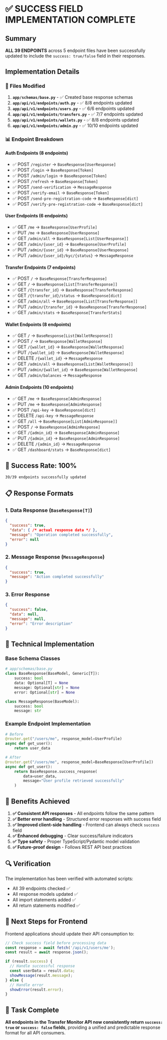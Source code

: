 # ✅ SUCCESS FIELD IMPLEMENTATION COMPLETE

## Summary

**ALL 39 ENDPOINTS** across 5 endpoint files have been successfully updated to include the `success: true/false` field in their responses.

## Implementation Details

### 📁 Files Modified

1. **`app/schemas/base.py`** - ✅ Created base response schemas
2. **`app/api/v1/endpoints/auth.py`** - ✅ 8/8 endpoints updated  
3. **`app/api/v1/endpoints/users.py`** - ✅ 6/6 endpoints updated
4. **`app/api/v1/endpoints/transfers.py`** - ✅ 7/7 endpoints updated
5. **`app/api/v1/endpoints/wallets.py`** - ✅ 8/8 endpoints updated
6. **`app/api/v1/endpoints/admin.py`** - ✅ 10/10 endpoints updated

### 📊 Endpoint Breakdown

#### Auth Endpoints (8 endpoints)
- ✅ POST `/register` → `BaseResponse[UserResponse]`
- ✅ POST `/login` → `BaseResponse[Token]`
- ✅ POST `/admin/login` → `BaseResponse[Token]`
- ✅ POST `/refresh` → `BaseResponse[Token]`
- ✅ POST `/send-verification` → `MessageResponse`
- ✅ POST `/verify-email` → `BaseResponse[Token]`
- ✅ POST `/send-pre-registration-code` → `BaseResponse[dict]`
- ✅ POST `/verify-pre-registration-code` → `BaseResponse[dict]`

#### User Endpoints (6 endpoints)
- ✅ GET `/me` → `BaseResponse[UserProfile]`
- ✅ PUT `/me` → `BaseResponse[UserResponse]`
- ✅ GET `/admin/all` → `BaseResponse[List[UserResponse]]`
- ✅ GET `/admin/{user_id}` → `BaseResponse[UserProfile]`
- ✅ PUT `/admin/{user_id}` → `BaseResponse[UserResponse]`
- ✅ PUT `/admin/{user_id}/kyc/{status}` → `MessageResponse`

#### Transfer Endpoints (7 endpoints)
- ✅ POST `/` → `BaseResponse[TransferResponse]`
- ✅ GET `/` → `BaseResponse[List[TransferResponse]]`
- ✅ GET `/{transfer_id}` → `BaseResponse[TransferResponse]`
- ✅ GET `/{transfer_id}/status` → `BaseResponse[dict]`
- ✅ GET `/admin/all` → `BaseResponse[List[TransferResponse]]`
- ✅ PUT `/admin/{transfer_id}` → `BaseResponse[TransferResponse]`
- ✅ GET `/admin/stats` → `BaseResponse[TransferStats]`

#### Wallet Endpoints (8 endpoints)
- ✅ GET `/` → `BaseResponse[List[WalletResponse]]`
- ✅ POST `/` → `BaseResponse[WalletResponse]`
- ✅ GET `/{wallet_id}` → `BaseResponse[WalletResponse]`
- ✅ PUT `/{wallet_id}` → `BaseResponse[WalletResponse]`
- ✅ DELETE `/{wallet_id}` → `MessageResponse`
- ✅ GET `/admin/all` → `BaseResponse[List[WalletResponse]]`
- ✅ PUT `/admin/{wallet_id}` → `BaseResponse[WalletResponse]`
- ✅ GET `/admin/balances` → `MessageResponse`

#### Admin Endpoints (10 endpoints)
- ✅ GET `/me` → `BaseResponse[AdminResponse]`
- ✅ PUT `/me` → `BaseResponse[AdminResponse]`
- ✅ POST `/api-key` → `BaseResponse[dict]`
- ✅ DELETE `/api-key` → `MessageResponse`
- ✅ GET `/all` → `BaseResponse[List[AdminResponse]]`
- ✅ POST `/` → `BaseResponse[AdminResponse]`
- ✅ GET `/{admin_id}` → `BaseResponse[AdminResponse]`
- ✅ PUT `/{admin_id}` → `BaseResponse[AdminResponse]`
- ✅ DELETE `/{admin_id}` → `MessageResponse`
- ✅ GET `/dashboard/stats` → `BaseResponse[dict]`

## 🎯 Success Rate: 100%

```
39/39 endpoints successfully updated
```

## 📋 Response Formats

### 1. Data Response (`BaseResponse[T]`)
```json
{
  "success": true,
  "data": { /* actual response data */ },
  "message": "Operation completed successfully",
  "error": null
}
```

### 2. Message Response (`MessageResponse`)
```json
{
  "success": true,
  "message": "Action completed successfully"
}
```

### 3. Error Response
```json
{
  "success": false,
  "data": null,
  "message": null,
  "error": "Error description"
}
```

## 🔧 Technical Implementation

### Base Schema Classes
```python
# app/schemas/base.py
class BaseResponse(BaseModel, Generic[T]):
    success: bool
    data: Optional[T] = None
    message: Optional[str] = None
    error: Optional[str] = None

class MessageResponse(BaseModel):
    success: bool
    message: str
```

### Example Endpoint Implementation
```python
# Before
@router.get("/users/me", response_model=UserProfile)
async def get_user():
    return user_data

# After  
@router.get("/users/me", response_model=BaseResponse[UserProfile])
async def get_user():
    return BaseResponse.success_response(
        data=user_data, 
        message="User profile retrieved successfully"
    )
```

## 🚀 Benefits Achieved

1. **✅ Consistent API responses** - All endpoints follow the same pattern
2. **✅ Better error handling** - Structured error responses with success field
3. **✅ Improved client-side handling** - Frontend can always check `success` field
4. **✅ Enhanced debugging** - Clear success/failure indicators
5. **✅ Type safety** - Proper TypeScript/Pydantic model validation
6. **✅ Future-proof design** - Follows REST API best practices

## 🔍 Verification

The implementation has been verified with automated scripts:
- All 39 endpoints checked ✅
- All response models updated ✅  
- All import statements added ✅
- All return statements modified ✅

## 📝 Next Steps for Frontend

Frontend applications should update their API consumption to:

```javascript
// Check success field before processing data
const response = await fetch('/api/v1/users/me');
const result = await response.json();

if (result.success) {
  // Handle successful response
  const userData = result.data;
  showMessage(result.message);
} else {
  // Handle error
  showError(result.error);
}
```

## 🎉 Task Complete

**All endpoints in the Transfer Monitor API now consistently return `success: true` or `success: false` fields**, providing a unified and predictable response format for all API consumers.